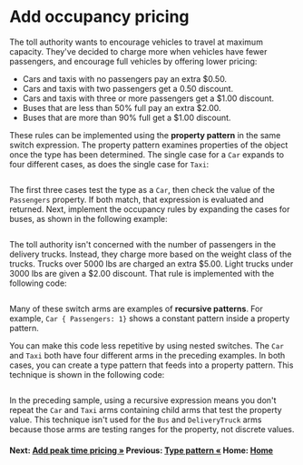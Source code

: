 # Add occupancy pricing

The toll authority wants to encourage vehicles to travel at maximum capacity. They've decided to charge more when vehicles have fewer passengers, and encourage full vehicles by offering lower pricing:

- Cars and taxis with no passengers pay an extra $0.50.
- Cars and taxis with two passengers get a 0.50 discount.
- Cars and taxis with three or more passengers get a $1.00 discount.
- Buses that are less than 50% full pay an extra $2.00.
- Buses that are more than 90% full get a $1.00 discount.

These rules can be implemented using the **property pattern** in the same switch expression. The property pattern examines properties of the object once the type has been determined. The single case for a `Car` expands to four different cases, as does the single case for `Taxi`:

```cs --project ./ExploreCsharpEight/ExploreCsharpEight.csproj --source-file ./ExploreCsharpEight/Patterns.cs --region Pattern_CarTaxiOccupancy
```

The first three cases test the type as a `Car`, then check the value of the `Passengers` property. If both match, that expression is evaluated and returned. Next, implement the occupancy rules by expanding the cases for buses, as shown in the following example:

```cs --project ./ExploreCsharpEight/ExploreCsharpEight.csproj --source-file ./ExploreCsharpEight/Patterns.cs --region Pattern_BusOccupancy
```

The toll authority isn't concerned with the number of passengers in the delivery trucks. Instead, they charge more based on the weight class of the trucks. Trucks over 5000 lbs are charged an extra $5.00. Light trucks under 3000 lbs are given a $2.00 discount. That rule is implemented with the following code:

```cs --project ./ExploreCsharpEight/ExploreCsharpEight.csproj --source-file ./ExploreCsharpEight/Patterns.cs --region Pattern_DeliveryTruckWeight
```

Many of these switch arms are examples of **recursive patterns**. For example, `Car { Passengers: 1}` shows a constant pattern inside a property pattern.

You can make this code less repetitive by using nested switches. The `Car` and `Taxi` both have four different arms in the preceding examples. In both cases, you can create a type pattern that feeds into a property pattern. This technique is shown in the following code:

```cs --project ./ExploreCsharpEight/ExploreCsharpEight.csproj --source-file ./ExploreCsharpEight/Patterns.cs --region Pattern_ChainedPatterns
```

In the preceding sample, using a recursive expression means you don't repeat the `Car` and `Taxi` arms containing child arms that test the property value. This technique isn't used for the `Bus` and `DeliveryTruck` arms because those arms are testing ranges for the property, not discrete values.

#### Next: [Add peak time pricing &raquo;](./patterns-peakpricing.md)   Previous: [Type pattern  &laquo;](./patterns-types.md) Home: [Home](index.md)
